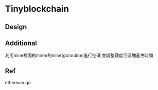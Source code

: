 Tinyblockchain
===

## Design
## Additional
利用mine裡面的miner的mine(goroutine)進行挖礦
並調整難度至區塊產生時間

## Ref
ethereum
go
